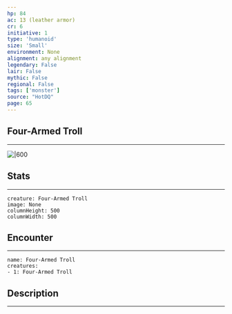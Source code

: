 ```yaml
---
hp: 84
ac: 13 (leather armor)
cr: 6
initiative: 1
type: 'humanoid'    
size: 'Small'
environment: None
alignment: any alignment
legendary: False
lair: False
mythic: False
regional: False
tags: ['monster']
source: "HotDQ"
page: 65
---
```


## Four-Armed Troll
---

![|600](D:/Program%20Files/5e.tools/img/bestiary/HotDQ/Four-Armed%20Troll.jpg)

## Stats
---

```statblock
creature: Four-Armed Troll
image: None
columnHeight: 500
columnWidth: 500
```

## Encounter
---

```encounter-table
name: Four-Armed Troll
creatures:
- 1: Four-Armed Troll
```

## Description
---




